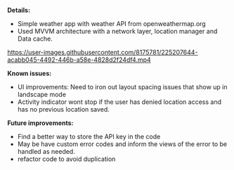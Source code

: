 **Details:**
- Simple weather app with weather API from openweathermap.org
- Used MVVM architecture with a network layer, location manager and Data cache.

https://user-images.githubusercontent.com/8175781/225207644-acabb045-4492-446b-a58e-4828d2f24df4.mp4


**Known issues:**
- UI improvements: Need to iron out layout spacing issues that show up in landscape mode
- Activity indicator wont stop if the user has denied location access and has no previous location saved.

**Future improvements:**
- Find a better way to store the API key in the code
- May be have custom error codes and inform the views of the error to be handled as needed.
- refactor code to avoid duplication
